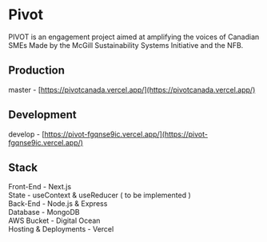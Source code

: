 # Pivot

PIVOT is an engagement project aimed at amplifying the voices of Canadian SMEs Made by the McGill Sustainability Systems Initiative and the NFB.

## Production

master - [https://pivotcanada.vercel.app/](https://pivotcanada.vercel.app/)

## Development

develop - [https://pivot-fgqnse9ic.vercel.app/](https://pivot-fgqnse9ic.vercel.app/)

## Stack

Front-End - Next.js<br />
State - useContext & useReducer ( to be implemented )<br />
Back-End - Node.js & Express<br />
Database - MongoDB<br />
AWS Bucket - Digital Ocean<br />
Hosting & Deployments - Vercel<br />
